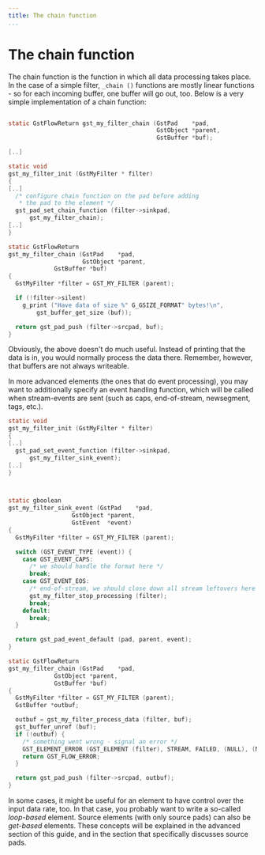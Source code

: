 ```yaml
---
title: The chain function
...
```


# The chain function

The chain function is the function in which all data processing takes
place. In the case of a simple filter, `_chain ()` functions are mostly
linear functions - so for each incoming buffer, one buffer will go out,
too. Below is a very simple implementation of a chain function:

``` c

static GstFlowReturn gst_my_filter_chain (GstPad    *pad,
                                          GstObject *parent,
                                          GstBuffer *buf);

[..]

static void
gst_my_filter_init (GstMyFilter * filter)
{
[..]
  /* configure chain function on the pad before adding
   * the pad to the element */
  gst_pad_set_chain_function (filter->sinkpad,
      gst_my_filter_chain);
[..]
}

static GstFlowReturn
gst_my_filter_chain (GstPad    *pad,
                     GstObject *parent,
             GstBuffer *buf)
{
  GstMyFilter *filter = GST_MY_FILTER (parent);

  if (!filter->silent)
    g_print ("Have data of size %" G_GSIZE_FORMAT" bytes!\n",
        gst_buffer_get_size (buf));

  return gst_pad_push (filter->srcpad, buf);
}
```

Obviously, the above doesn't do much useful. Instead of printing that
the data is in, you would normally process the data there. Remember,
however, that buffers are not always writeable.

In more advanced elements (the ones that do event processing), you may
want to additionally specify an event handling function, which will be
called when stream-events are sent (such as caps, end-of-stream,
newsegment, tags, etc.).

```c
static void
gst_my_filter_init (GstMyFilter * filter)
{
[..]
  gst_pad_set_event_function (filter->sinkpad,
      gst_my_filter_sink_event);
[..]
}



static gboolean
gst_my_filter_sink_event (GstPad    *pad,
                  GstObject *parent,
                  GstEvent  *event)
{
  GstMyFilter *filter = GST_MY_FILTER (parent);

  switch (GST_EVENT_TYPE (event)) {
    case GST_EVENT_CAPS:
      /* we should handle the format here */
      break;
    case GST_EVENT_EOS:
      /* end-of-stream, we should close down all stream leftovers here */
      gst_my_filter_stop_processing (filter);
      break;
    default:
      break;
  }

  return gst_pad_event_default (pad, parent, event);
}

static GstFlowReturn
gst_my_filter_chain (GstPad    *pad,
             GstObject *parent,
             GstBuffer *buf)
{
  GstMyFilter *filter = GST_MY_FILTER (parent);
  GstBuffer *outbuf;

  outbuf = gst_my_filter_process_data (filter, buf);
  gst_buffer_unref (buf);
  if (!outbuf) {
    /* something went wrong - signal an error */
    GST_ELEMENT_ERROR (GST_ELEMENT (filter), STREAM, FAILED, (NULL), (NULL));
    return GST_FLOW_ERROR;
  }

  return gst_pad_push (filter->srcpad, outbuf);
}
```

In some cases, it might be useful for an element to have control over
the input data rate, too. In that case, you probably want to write a
so-called *loop-based* element. Source elements (with only source pads)
can also be *get-based* elements. These concepts will be explained in
the advanced section of this guide, and in the section that specifically
discusses source pads.
